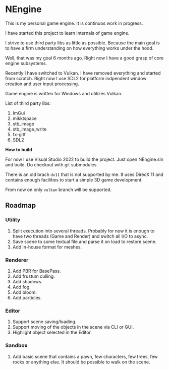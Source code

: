 # NEngine

This is my personal game engine. It is continuos work in progress.

I have started this project to learn internals of game engine.

I strive to use third party libs as little as possible. Because the 
main goal is to have a firm understanding on how everything works under the hood.

Well, that was my goal 6 months ago. Right now I have a good grasp of core engine subsystems.

Recently I have switched to Vulkan. I have removed everything and started from scratch.
Right now I use SDL2 for platform indpendent window creation and user input processing.

Game engine is written for Windows and utilizes Vulkan.

List of third party libs:
1. ImGui
3. mikktspace
4. stb_image
5. stb_image_write
6. fx-gltf
7. SDL2

**How to build**

For now I use Visual Studio 2022 to build the project. Just open NEngine.sln and build. Do checkout with git submodules.

There is an old brach `dx11` that is not supported by me. It uses DirecX 11 and contains
enough facilities to start a simple 3D game development.

From now on only `vulkan` branch will be supported.

## Roadmap

### Utility
1. Split execution into several threads. Probably for now it is enough to have two threads (Game and Render) and switch all I/O to async.
2. Save scene to some textual file and parse it on load to restore scene.
3. Add in-house format for meshes.

### Renderer
1. Add PBR for BasePass.
2. Add frustum culling.
3. Add shadows.
4. Add fog.
5. Add bloom.
6. Add particles.

### Editor
1. Support scene saving/loading.
2. Support moving of the objects in the scene via CLI or GUI.
3. Highlight object selected in the Editor.

### Sandbox
1. Add basic scene that contains a pawn, few characters, few trees, few rocks or anything else. It should be possible to walk on the scene.
